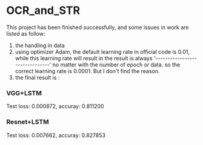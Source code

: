 # OCR_and_STR
This project has been finished successfully, and some issues in work are listed as follow:

1. the handling in data
2. using optimizer Adam, the default learning rate in official code is 0.01, while this learning rate will result in the result is always '-------------------------------' no matter with the number of epoch or data. so the correct learning rate is 0.0001. But I don't find the reason.
3. the final result is :
### VGG+LSTM
Test loss: 0.000872, accuray: 0.811200
### Resnet+LSTM
Test loss: 0.007662, accuray: 0.827853




